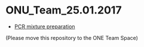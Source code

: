 # ONU_Team_25.01.2017
- [PCR mixture preparation](https://www.youtube.com/watch?v=7jf_zNvK6Yw&t=3s)

(Please move this repository to the ONE Team Space) 
